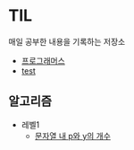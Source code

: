 # TIL
매일 공부한 내용을 기록하는 저장소

* [프로그래머스](https://github.com/abhidhamma-java/TIL/blob/main/algorithm/programmers.md)
* [test](https://github.com/abhidhamma-java/TIL/blob/main/test/test.md)

## 알고리즘
* 레벨1
  * [문자열 내 p와 y의 개수](https://github.com/abhidhamma-java/TIL/blob/main/알고리즘/문제/프로그래머스/레벨1/문자열_내_p와_y의_개수.md)
